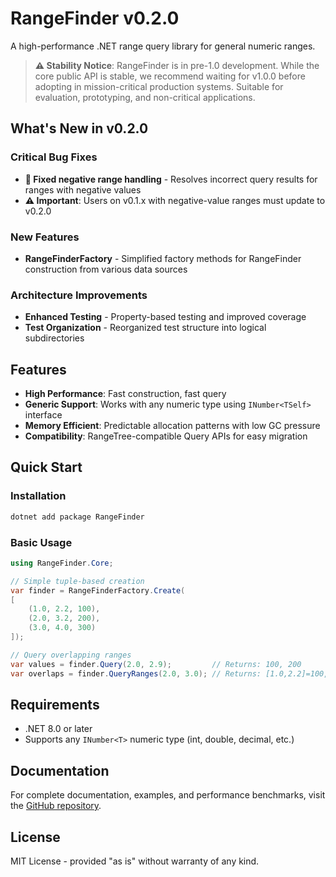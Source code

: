 # RangeFinder v0.2.0

A high-performance .NET range query library for general numeric ranges.

> **⚠️ Stability Notice**: RangeFinder is in pre-1.0 development. While the core public API is stable, we recommend waiting for v1.0.0 before adopting in mission-critical production systems. Suitable for evaluation, prototyping, and non-critical applications.

## What's New in v0.2.0

### Critical Bug Fixes
- **🔧 Fixed negative range handling** - Resolves incorrect query results for ranges with negative values
- **⚠️ Important**: Users on v0.1.x with negative-value ranges must update to v0.2.0

### New Features  
- **RangeFinderFactory** - Simplified factory methods for RangeFinder construction from various data sources

### Architecture Improvements
- **Enhanced Testing** - Property-based testing and improved coverage
- **Test Organization** - Reorganized test structure into logical subdirectories

## Features

- **High Performance**: Fast construction, fast query
- **Generic Support**: Works with any numeric type using `INumber<TSelf>` interface
- **Memory Efficient**: Predictable allocation patterns with low GC pressure
- **Compatibility**: RangeTree-compatible Query APIs for easy migration

## Quick Start

### Installation

```bash
dotnet add package RangeFinder
```

### Basic Usage

```csharp
using RangeFinder.Core;

// Simple tuple-based creation
var finder = RangeFinderFactory.Create(
[
    (1.0, 2.2, 100),
    (2.0, 3.2, 200),
    (3.0, 4.0, 300)
]);

// Query overlapping ranges
var values = finder.Query(2.0, 2.9);         // Returns: 100, 200
var overlaps = finder.QueryRanges(2.0, 3.0); // Returns: [1.0,2.2]=100, [2.0,3.2]=200
```

## Requirements

- .NET 8.0 or later
- Supports any `INumber<T>` numeric type (int, double, decimal, etc.)

## Documentation

For complete documentation, examples, and performance benchmarks, visit the [GitHub repository](https://github.com/dotnetduck/RangeFinder).

## License

MIT License - provided "as is" without warranty of any kind.